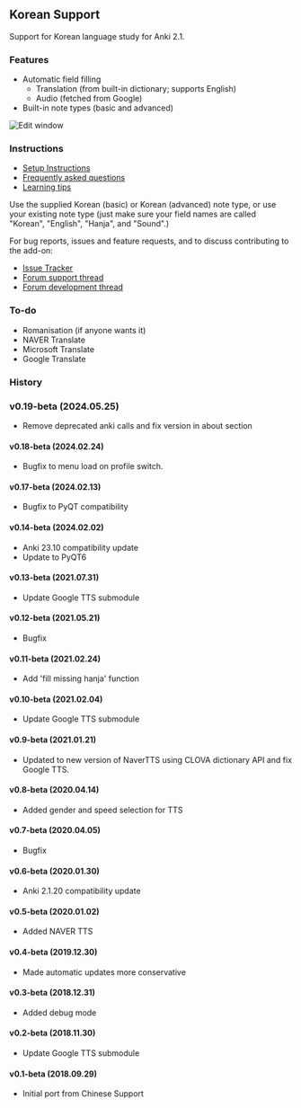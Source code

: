 ## Korean Support

Support for Korean language study for Anki 2.1.

### Features

* Automatic field filling
  * Translation (from built-in dictionary; supports English)
  * Audio (fetched from Google)
* Built-in note types (basic and advanced)

![Edit window](https://raw.githubusercontent.com/scottgigante/korean-support/master/edit_window_demo.png)

### Instructions

* [Setup Instructions](https://github.com/scottgigante/korean-support/wiki/Setup-Instructions)
* [Frequently asked questions](https://github.com/scottgigante/korean-support/wiki/Frequently-asked-questions)
* [Learning tips](https://github.com/scottgigante/korean-support/wiki/Learning-Tips)

Use the supplied Korean (basic) or Korean (advanced) note type, or use your existing note type (just make sure your field names are called "Korean", "English", "Hanja", and "Sound".)

For bug reports, issues and feature requests, and to discuss contributing to the add-on:
* [Issue Tracker](https://github.com/scottgigante/korean-support/issues)
* [Forum support thread](https://anki.tenderapp.com/discussions/add-ons/22781-korean-support-add-on)
* [Forum development thread](https://anki.tenderapp.com/discussions/add-ons/22783-korean-support-add-on-development)

### To-do

* Romanisation (if anyone wants it)
* NAVER Translate
* Microsoft Translate
* Google Translate

### History

### v0.19-beta (2024.05.25)
* Remove deprecated anki calls and fix version in about section

#### v0.18-beta (2024.02.24)
* Bugfix to menu load on profile switch.

#### v0.17-beta (2024.02.13)
* Bugfix to PyQT compatibility

#### v0.14-beta (2024.02.02)
* Anki 23.10 compatibility update
* Update to PyQT6

#### v0.13-beta (2021.07.31)
* Update Google TTS submodule

#### v0.12-beta (2021.05.21)
* Bugfix

#### v0.11-beta (2021.02.24)
* Add 'fill missing hanja' function

#### v0.10-beta (2021.02.04)
* Update Google TTS submodule

#### v0.9-beta (2021.01.21)
* Updated to new version of NaverTTS using CLOVA dictionary API and fix Google TTS.

#### v0.8-beta (2020.04.14)
* Added gender and speed selection for TTS

#### v0.7-beta (2020.04.05)
* Bugfix

#### v0.6-beta (2020.01.30)
* Anki 2.1.20 compatibility update

#### v0.5-beta (2020.01.02)
* Added NAVER TTS

#### v0.4-beta (2019.12.30)
* Made automatic updates more conservative

#### v0.3-beta (2018.12.31)
* Added debug mode

#### v0.2-beta (2018.11.30)
* Update Google TTS submodule

#### v0.1-beta (2018.09.29)
* Initial port from Chinese Support

